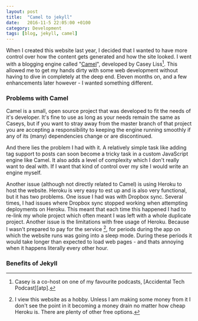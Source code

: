 ```yaml
---
layout: post
title:  "Camel to jekyll"
date:   2016-11-5 22:05:00 +0100
category: Development
tags: [blog, jekyll, camel]
---
```


When I created this website last year, I decided that I wanted to have more control over how the content gets generated and how the site looked. I went with a blogging engine called "[Camel][camel]", developed by Casey Liss[^1]. This allowed me to get my hands dirty with some web development without having to dive in completely at the deep end. Eleven months on, and a few enhancements later however - I wanted something different.

### Problems with Camel
Camel is a small, open source project that was developed to fit the needs of it's developer. It's fine to use as long as your needs remain the same as Caseys, but if you want to stray away from the master branch of that project you are accepting a responsibility to keeping the engine running smoothly if any of its (many) dependencies change or are discontinued. 

And there lies the problem I had with it. A relatively simple task like adding tag support to posts can soon become a tricky task in a custom JavaScript engine like Camel. It also adds a level of complexity which I don't really want to deal with. If I want that kind of control over my site I would write an engine myself. 

Another issue (although not directly related to Camel) is using Heroku to host the website. Heroku is very easy to est up and is also very functional, but it has two problems. One issue I had was with Dropbox sync. Several times, I had issues where Dropbox sync stopped working when attempting deployments on Heroku. This meant that each time this happened I had to re-link my whole project which often meant I was left with a whole duplicate project. Another issue is the limitations with free usage of Heroku. Because I wasn't prepared to pay for the service [^2], for periods during the app on which the website runs was going into a sleep mode. During these periods it would take longer than expected to load web pages - and thats annoying when it happens literally every other hour.

### Benefits of Jekyll


[^1]: Casey is a co-host on one of my favourite podcasts, [Accidental Tech Podcast][atp].
[^2]: I view this website as a hobby. Unless I am making some money from it I don't see the point in it becoming a money drain no matter how cheap Heroku is. There are plenty of other free options.

[camel]:https://github.com/cliss/camel
[atp:h]:http://atp.fm/
